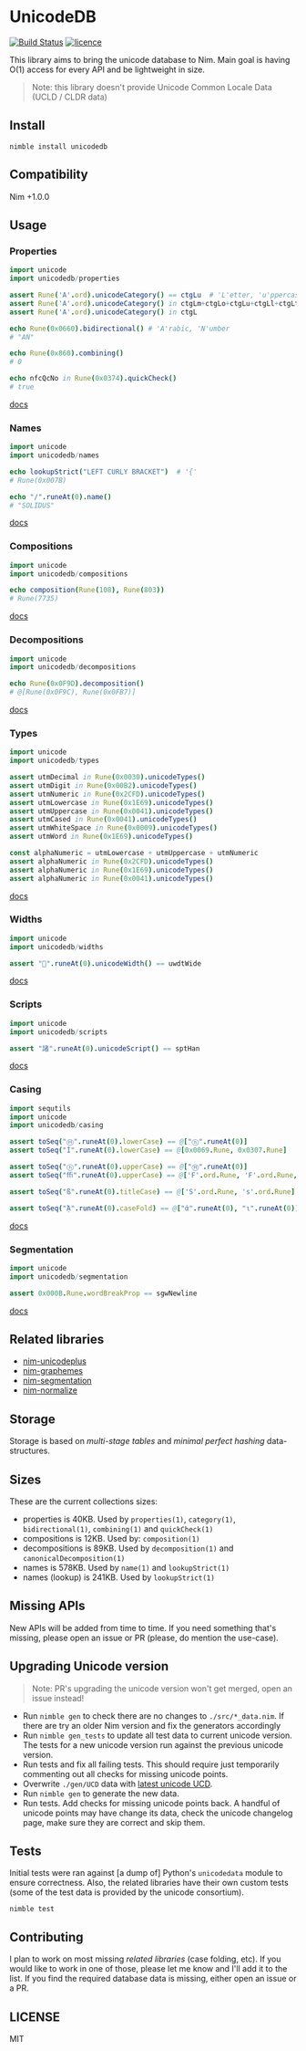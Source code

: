 # UnicodeDB

[![Build Status](https://img.shields.io/travis/nitely/nim-unicodedb.svg?style=flat-square)](https://travis-ci.org/nitely/nim-unicodedb)
[![licence](https://img.shields.io/github/license/nitely/nim-unicodedb.svg?style=flat-square)](https://raw.githubusercontent.com/nitely/nim-unicodedb/master/LICENSE)

This library aims to bring the unicode database to Nim. Main goal is
having O(1) access for every API and be lightweight in size.

> Note: this library doesn't provide Unicode Common Locale Data (UCLD / CLDR data)

## Install

```
nimble install unicodedb
```

## Compatibility

Nim +1.0.0

## Usage

### Properties

```nim
import unicode
import unicodedb/properties

assert Rune('A'.ord).unicodeCategory() == ctgLu  # 'L'etter, 'u'ppercase
assert Rune('A'.ord).unicodeCategory() in ctgLm+ctgLo+ctgLu+ctgLl+ctgLt
assert Rune('A'.ord).unicodeCategory() in ctgL

echo Rune(0x0660).bidirectional() # 'A'rabic, 'N'umber
# "AN"

echo Rune(0x860).combining()
# 0

echo nfcQcNo in Rune(0x0374).quickCheck()
# true
```
[docs](https://nitely.github.io/nim-unicodedb/unicodedb/properties.html)

### Names

```nim
import unicode
import unicodedb/names

echo lookupStrict("LEFT CURLY BRACKET")  # '{'
# Rune(0x007B)

echo "/".runeAt(0).name()
# "SOLIDUS"
```
[docs](https://nitely.github.io/nim-unicodedb/unicodedb/names.html)

### Compositions

```nim
import unicode
import unicodedb/compositions

echo composition(Rune(108), Rune(803))
# Rune(7735)
```
[docs](https://nitely.github.io/nim-unicodedb/unicodedb/compositions.html)

### Decompositions

```nim
import unicode
import unicodedb/decompositions

echo Rune(0x0F9D).decomposition()
# @[Rune(0x0F9C), Rune(0x0FB7)]
```
[docs](https://nitely.github.io/nim-unicodedb/unicodedb/decompositions.html)

### Types

```nim
import unicode
import unicodedb/types

assert utmDecimal in Rune(0x0030).unicodeTypes()
assert utmDigit in Rune(0x00B2).unicodeTypes()
assert utmNumeric in Rune(0x2CFD).unicodeTypes()
assert utmLowercase in Rune(0x1E69).unicodeTypes()
assert utmUppercase in Rune(0x0041).unicodeTypes()
assert utmCased in Rune(0x0041).unicodeTypes()
assert utmWhiteSpace in Rune(0x0009).unicodeTypes()
assert utmWord in Rune(0x1E69).unicodeTypes()

const alphaNumeric = utmLowercase + utmUppercase + utmNumeric
assert alphaNumeric in Rune(0x2CFD).unicodeTypes()
assert alphaNumeric in Rune(0x1E69).unicodeTypes()
assert alphaNumeric in Rune(0x0041).unicodeTypes()
```
[docs](https://nitely.github.io/nim-unicodedb/unicodedb/types.html)

### Widths

```nim
import unicode
import unicodedb/widths

assert "🕺".runeAt(0).unicodeWidth() == uwdtWide
```
[docs](https://nitely.github.io/nim-unicodedb/unicodedb/widths.html)

### Scripts

```nim
import unicode
import unicodedb/scripts

assert "諸".runeAt(0).unicodeScript() == sptHan
```
[docs](https://nitely.github.io/nim-unicodedb/unicodedb/scripts.html)

### Casing

```nim
import sequtils
import unicode
import unicodedb/casing

assert toSeq("Ⓗ".runeAt(0).lowerCase) == @["ⓗ".runeAt(0)]
assert toSeq("İ".runeAt(0).lowerCase) == @[0x0069.Rune, 0x0307.Rune]

assert toSeq("ⓗ".runeAt(0).upperCase) == @["Ⓗ".runeAt(0)]
assert toSeq("ﬃ".runeAt(0).upperCase) == @['F'.ord.Rune, 'F'.ord.Rune, 'I'.ord.Rune]

assert toSeq("ß".runeAt(0).titleCase) == @['S'.ord.Rune, 's'.ord.Rune]

assert toSeq("ᾈ".runeAt(0).caseFold) == @["ἀ".runeAt(0), "ι".runeAt(0)]
```
[docs](https://nitely.github.io/nim-unicodedb/unicodedb/casing.html)

### Segmentation

```nim
import unicode
import unicodedb/segmentation

assert 0x000B.Rune.wordBreakProp == sgwNewline
```
[docs](https://nitely.github.io/nim-unicodedb/unicodedb/segmentation.html)

## Related libraries

* [nim-unicodeplus](https://github.com/nitely/nim-unicodeplus)
* [nim-graphemes](https://github.com/nitely/nim-graphemes)
* [nim-segmentation](https://github.com/nitely/nim-segmentation)
* [nim-normalize](https://github.com/nitely/nim-normalize)

## Storage

Storage is based on *multi-stage tables* and
*minimal perfect hashing* data-structures.

## Sizes

These are the current collections sizes:

* properties is 40KB. Used by `properties(1)`, `category(1)`,
  `bidirectional(1)`, `combining(1)` and `quickCheck(1)`
* compositions is 12KB. Used by: `composition(1)`
* decompositions is 89KB. Used by `decomposition(1)`
  and `canonicalDecomposition(1)`
* names is 578KB. Used by `name(1)` and `lookupStrict(1)`
* names (lookup) is 241KB. Used by `lookupStrict(1)`

## Missing APIs

New APIs will be added from time to time. If you need
something that's missing, please open an issue or PR
(please, do mention the use-case).

## Upgrading Unicode version

> Note: PR's upgrading the unicode version
> won't get merged, open an issue instead!

* Run `nimble gen` to check there are no changes
  to `./src/*_data.nim`. If there are try an older
  Nim version and fix the generators accordingly
* Run `nimble gen_tests` to update all test data to current
  unicode version. The tests for a new unicode version run
  against the previous unicode version.
* Run tests and fix all failing tests. This should
  require just temporarily commenting out
  all checks for missing unicode points.
* Overwrite `./gen/UCD` data with
  [latest unicode UCD](http://unicode.org/Public/UCD/latest/ucd/UCD.zip).
* Run `nimble gen` to generate the new data.
* Run tests. Add checks for missing unicode points back.
  A handful of unicode points may have change its data, check
  the unicode changelog page, make sure they are correct and skip them.

## Tests

Initial tests were ran against [a dump of] Python's
`unicodedata` module to ensure correctness.
Also, the related libraries have their own custom tests
(some of the test data is provided by the unicode consortium).

```
nimble test
```

## Contributing

I plan to work on most missing *related
libraries* (case folding, etc). If you would
like to work in one of those, please let me
know and I'll add it to the list. If you find
the required database data is missing, either open an
issue or a PR.

## LICENSE

MIT
